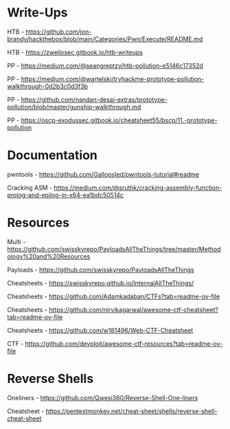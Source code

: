 # Write-Ups
HTB - https://github.com/jon-brandy/hackthebox/blob/main/Categories/Pwn/Execute/README.md

HTB - https://zweilosec.gitbook.io/htb-writeups

PP - https://medium.com/@seangreptzy/htb-pollution-e5146c17352d

PP - https://medium.com/@wartelski/tryhackme-prototype-pollution-walkthrough-0d2b3c0d3f3b

PP - https://github.com/nandan-desai-extras/prototype-pollution/blob/master/gunship-walkthrough.md

PP - https://oscp-exodussec.gitbook.io/cheatsheet55/bscp/11.-prototype-pollution

# Documentation
pwntools - https://github.com/Gallopsled/pwntools-tutorial#readme

Cracking ASM - https://medium.com/@sruthk/cracking-assembly-function-prolog-and-epilog-in-x64-ea1bdc50514c

# Resources
Multi - https://github.com/swisskyrepo/PayloadsAllTheThings/tree/master/Methodology%20and%20Resources

Payloads - https://github.com/swisskyrepo/PayloadsAllTheThings

Cheatsheets - https://swisskyrepo.github.io/InternalAllTheThings/

Cheatsheets - https://github.com/Adamkadaban/CTFs?tab=readme-ov-file

Cheatsheets - https://github.com/nirvikagarwal/awesome-ctf-cheatsheet?tab=readme-ov-file

Cheatsheets - https://github.com/w181496/Web-CTF-Cheatsheet

CTF - https://github.com/devploit/awesome-ctf-resources?tab=readme-ov-file

# Reverse Shells
Oneliners - https://github.com/Qwesi360/Reverse-Shell-One-liners

Cheatsheet - https://pentestmonkey.net/cheat-sheet/shells/reverse-shell-cheat-sheet


